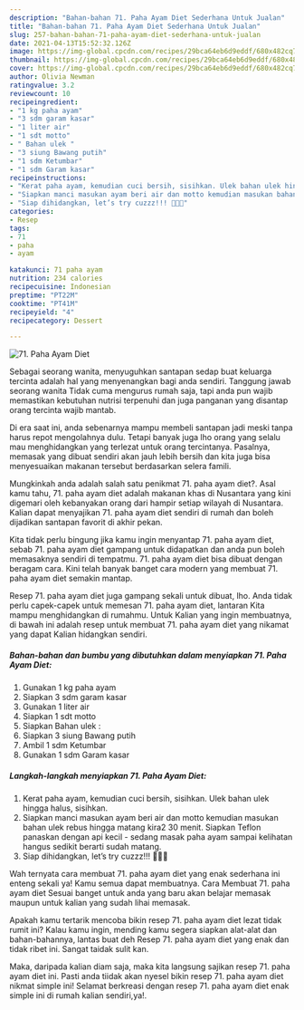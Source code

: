```yaml
---
description: "Bahan-bahan 71. Paha Ayam Diet Sederhana Untuk Jualan"
title: "Bahan-bahan 71. Paha Ayam Diet Sederhana Untuk Jualan"
slug: 257-bahan-bahan-71-paha-ayam-diet-sederhana-untuk-jualan
date: 2021-04-13T15:52:32.126Z
image: https://img-global.cpcdn.com/recipes/29bca64eb6d9eddf/680x482cq70/71-paha-ayam-diet-foto-resep-utama.jpg
thumbnail: https://img-global.cpcdn.com/recipes/29bca64eb6d9eddf/680x482cq70/71-paha-ayam-diet-foto-resep-utama.jpg
cover: https://img-global.cpcdn.com/recipes/29bca64eb6d9eddf/680x482cq70/71-paha-ayam-diet-foto-resep-utama.jpg
author: Olivia Newman
ratingvalue: 3.2
reviewcount: 10
recipeingredient:
- "1 kg paha ayam"
- "3 sdm garam kasar"
- "1 liter air"
- "1 sdt motto"
- " Bahan ulek "
- "3 siung Bawang putih"
- "1 sdm Ketumbar"
- "1 sdm Garam kasar"
recipeinstructions:
- "Kerat paha ayam, kemudian cuci bersih, sisihkan. Ulek bahan ulek hingga halus, sisihkan."
- "Siapkan manci masukan ayam beri air dan motto kemudian masukan bahan ulek rebus hingga matang kira2 30 menit. Siapkan Teflon panaskan dengan api kecil - sedang masak paha ayam sampai kelihatan hangus sedikit berarti sudah matang."
- "Siap dihidangkan, let’s try cuzzz!!! 👩🏻‍🍳"
categories:
- Resep
tags:
- 71
- paha
- ayam

katakunci: 71 paha ayam 
nutrition: 234 calories
recipecuisine: Indonesian
preptime: "PT22M"
cooktime: "PT41M"
recipeyield: "4"
recipecategory: Dessert

---
```



![71. Paha Ayam Diet](https://img-global.cpcdn.com/recipes/29bca64eb6d9eddf/680x482cq70/71-paha-ayam-diet-foto-resep-utama.jpg)

Sebagai seorang wanita, menyuguhkan santapan sedap buat keluarga tercinta adalah hal yang menyenangkan bagi anda sendiri. Tanggung jawab seorang  wanita Tidak cuma mengurus rumah saja, tapi anda pun wajib memastikan kebutuhan nutrisi terpenuhi dan juga panganan yang disantap orang tercinta wajib mantab.

Di era  saat ini, anda sebenarnya mampu membeli santapan jadi meski tanpa harus repot mengolahnya dulu. Tetapi banyak juga lho orang yang selalu mau menghidangkan yang terlezat untuk orang tercintanya. Pasalnya, memasak yang dibuat sendiri akan jauh lebih bersih dan kita juga bisa menyesuaikan makanan tersebut berdasarkan selera famili. 



Mungkinkah anda adalah salah satu penikmat 71. paha ayam diet?. Asal kamu tahu, 71. paha ayam diet adalah makanan khas di Nusantara yang kini digemari oleh kebanyakan orang dari hampir setiap wilayah di Nusantara. Kalian dapat menyajikan 71. paha ayam diet sendiri di rumah dan boleh dijadikan santapan favorit di akhir pekan.

Kita tidak perlu bingung jika kamu ingin menyantap 71. paha ayam diet, sebab 71. paha ayam diet gampang untuk didapatkan dan anda pun boleh memasaknya sendiri di tempatmu. 71. paha ayam diet bisa dibuat dengan beragam cara. Kini telah banyak banget cara modern yang membuat 71. paha ayam diet semakin mantap.

Resep 71. paha ayam diet juga gampang sekali untuk dibuat, lho. Anda tidak perlu capek-capek untuk memesan 71. paha ayam diet, lantaran Kita mampu menghidangkan di rumahmu. Untuk Kalian yang ingin membuatnya, di bawah ini adalah resep untuk membuat 71. paha ayam diet yang nikamat yang dapat Kalian hidangkan sendiri.

<!--inarticleads1-->

##### Bahan-bahan dan bumbu yang dibutuhkan dalam menyiapkan 71. Paha Ayam Diet:

1. Gunakan 1 kg paha ayam
1. Siapkan 3 sdm garam kasar
1. Gunakan 1 liter air
1. Siapkan 1 sdt motto
1. Siapkan  Bahan ulek :
1. Siapkan 3 siung Bawang putih
1. Ambil 1 sdm Ketumbar
1. Gunakan 1 sdm Garam kasar




<!--inarticleads2-->

##### Langkah-langkah menyiapkan 71. Paha Ayam Diet:

1. Kerat paha ayam, kemudian cuci bersih, sisihkan. Ulek bahan ulek hingga halus, sisihkan.
1. Siapkan manci masukan ayam beri air dan motto kemudian masukan bahan ulek rebus hingga matang kira2 30 menit. Siapkan Teflon panaskan dengan api kecil - sedang masak paha ayam sampai kelihatan hangus sedikit berarti sudah matang.
1. Siap dihidangkan, let’s try cuzzz!!! 👩🏻‍🍳




Wah ternyata cara membuat 71. paha ayam diet yang enak sederhana ini enteng sekali ya! Kamu semua dapat membuatnya. Cara Membuat 71. paha ayam diet Sesuai banget untuk anda yang baru akan belajar memasak maupun untuk kalian yang sudah lihai memasak.

Apakah kamu tertarik mencoba bikin resep 71. paha ayam diet lezat tidak rumit ini? Kalau kamu ingin, mending kamu segera siapkan alat-alat dan bahan-bahannya, lantas buat deh Resep 71. paha ayam diet yang enak dan tidak ribet ini. Sangat taidak sulit kan. 

Maka, daripada kalian diam saja, maka kita langsung sajikan resep 71. paha ayam diet ini. Pasti anda tiidak akan nyesel bikin resep 71. paha ayam diet nikmat simple ini! Selamat berkreasi dengan resep 71. paha ayam diet enak simple ini di rumah kalian sendiri,ya!.

